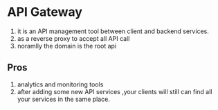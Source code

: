 # API Gateway
1.  it is an API management tool between client and backend services.
2.  as a reverse proxy to accept all API call
3.  noramlly the domain is the root api

## Pros
1.  analytics and monitoring tools
2.  after adding some new API services ,your clients will still can find all your services in the same place.
